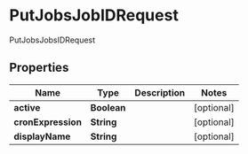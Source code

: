 

# PutJobsJobIDRequest

PutJobsJobsIDRequest

## Properties

| Name | Type | Description | Notes |
|------------ | ------------- | ------------- | -------------|
|**active** | **Boolean** |  |  [optional] |
|**cronExpression** | **String** |  |  [optional] |
|**displayName** | **String** |  |  [optional] |



